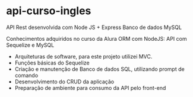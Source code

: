 # api-curso-ingles

API Rest desenvolvida com Node JS + Express
Banco de dados MySQL


Conhecimentos adquiridos no curso da Alura ORM com NodeJS: API com Sequelize e MySQL
  - Arquiteturas de software, para este projeto utilizei MVC.
  - Funções básicas do Sequelize
  - Criação e manutenção de Banco de dados SQL, utilizando prompt de comando
  - Desenvolvimento do CRUD da aplicação
  - Preparação de ambiente para consumo da API pelo front-end
  
  
  
